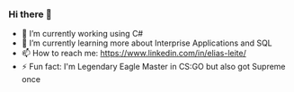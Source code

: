 ### Hi there 👋

- 🔭 I’m currently working using C#
- 🌱 I’m currently learning more about Interprise Applications and SQL 
- 📫 How to reach me: https://www.linkedin.com/in/elias-leite/ 
- ⚡ Fun fact: I'm Legendary Eagle Master in CS:GO but also got Supreme once 
